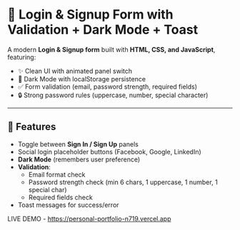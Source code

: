 # 🔐 Login & Signup Form with Validation + Dark Mode + Toast

A modern **Login & Signup form** built with **HTML, CSS, and JavaScript**, featuring:

- ✨ Clean UI with animated panel switch  
- 🌙 Dark Mode with localStorage persistence  
- ✅ Form validation (email, password strength, required fields)  
- 🔒 Strong password rules (uppercase, number, special character)  

---

## 🚀 Features
- Toggle between **Sign In / Sign Up** panels  
- Social login placeholder buttons (Facebook, Google, LinkedIn)  
- **Dark Mode** (remembers user preference)  
- **Validation**:
  - Email format check
  - Password strength check (min 6 chars, 1 uppercase, 1 number, 1 special char)
  - Required fields check
- Toast messages for success/error 
 

 LIVE DEMO - https://personal-portfolio-n719.vercel.app
